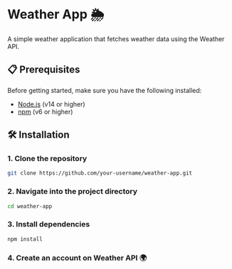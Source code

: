 # Weather App 🌦️

A simple weather application that fetches weather data using the Weather API.

## 📋 Prerequisites

Before getting started, make sure you have the following installed:

- [Node.js](https://nodejs.org/) (v14 or higher)
- [npm](https://www.npmjs.com/) (v6 or higher)

## 🛠️ Installation

### 1. Clone the repository

```bash
git clone https://github.com/your-username/weather-app.git
```
### 2. Navigate into the project directory

```bash
cd weather-app
```
### 3. Install dependencies

```bash
npm install
```
### 4.  Create an account on Weather API 🌍
